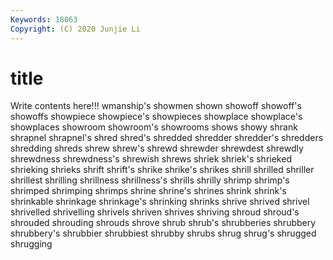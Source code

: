 ```yaml
---
Keywords: 18063
Copyright: (C) 2020 Junjie Li
---
```


# title

Write contents here!!!
wmanship's 
showmen 
shown 
showoff 
showoff's 
showoffs 
showpiece
showpiece's 
showpieces 
showplace 
showplace's 
showplaces 
showroom 
showroom's 
showrooms 
shows 
showy
shrank 
shrapnel 
shrapnel's 
shred 
shred's 
shredded 
shredder 
shredder's 
shredders 
shredding
shreds 
shrew 
shrew's 
shrewd 
shrewder 
shrewdest 
shrewdly 
shrewdness 
shrewdness's 
shrewish
shrews 
shriek 
shriek's 
shrieked 
shrieking 
shrieks 
shrift 
shrift's 
shrike 
shrike's
shrikes 
shrill 
shrilled 
shriller 
shrillest 
shrilling 
shrillness 
shrillness's 
shrills 
shrilly
shrimp 
shrimp's 
shrimped 
shrimping 
shrimps 
shrine 
shrine's 
shrines 
shrink 
shrink's
shrinkable 
shrinkage 
shrinkage's 
shrinking 
shrinks 
shrive 
shrived 
shrivel 
shrivelled 
shrivelling
shrivels 
shriven 
shrives 
shriving 
shroud 
shroud's 
shrouded 
shrouding 
shrouds 
shrove
shrub 
shrub's 
shrubberies 
shrubbery 
shrubbery's 
shrubbier 
shrubbiest 
shrubby 
shrubs 
shrug
shrug's 
shrugged 
shrugging 
